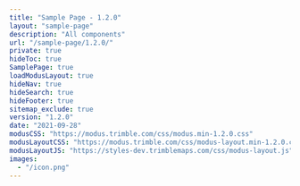 ```yaml
---
title: "Sample Page - 1.2.0"
layout: "sample-page"
description: "All components"
url: "/sample-page/1.2.0/"
private: true
hideToc: true
SamplePage: true
loadModusLayout: true
hideNav: true
hideSearch: true
hideFooter: true
sitemap_exclude: true
version: "1.2.0"
date: "2021-09-28"
modusCSS: "https://modus.trimble.com/css/modus.min-1.2.0.css"
modusLayoutCSS: "https://modus.trimble.com/css/modus-layout.min-1.2.0.css"
modusLayoutJS: "https://styles-dev.trimblemaps.com/css/modus-layout.js"
images:
  - "/icon.png"
---
```

